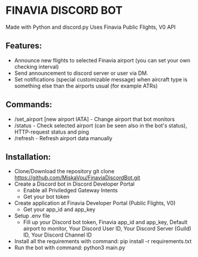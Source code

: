 # FINAVIA DISCORD BOT
Made with Python and discord.py
Uses Finavia Public Flights, V0 API

## Features:

- Announce new flights to selected Finavia airport (you can set your own checking interval)
- Send announcement to discord server or user via DM.
- Set notifications (special customizable message) when aircraft type is something else than the airports usual (for example ATRs)

## Commands:

- /set_airport [new airport IATA] - Change airport that bot monitors
- /status - Check selected airport (can be seen also in the bot's status), HTTP-request status and ping
- /refresh - Refresh airport data manually

## Installation: 

- Clone/Download the repository 
    git clone https://github.com/MiskaVou/FinaviaDiscordBot.git
- Create a Discord bot in Discord Developer Portal 
    - Enable all Priviledged Gateway Intents
    - Get your bot token
- Create application at Finavia Developer Portal (Public Flights, V0)
    - Get your app_id and app_key
- Setup .env file
    - Fill up your Discord bot token, Finavia app_id and app_key, Default airport to monitor, Your Discord User ID, Your Discord Server (Guild) ID, Your Discord Channel ID
- Install all the requirements with command:
    pip install -r requirements.txt
- Run the bot with command:
    python3 main.py

